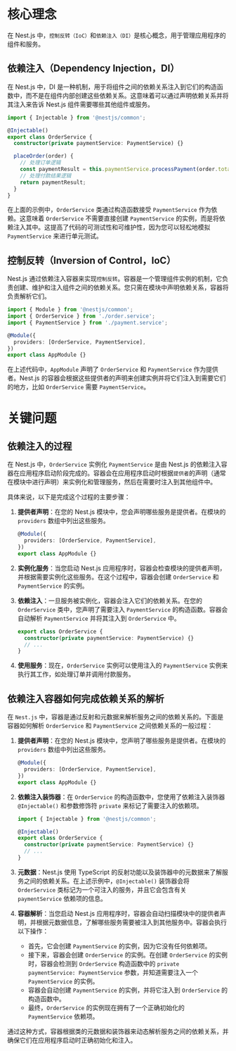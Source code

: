 # 核心理念

在 Nest.js 中，`控制反转（IoC）`和`依赖注入（DI）`是核心概念，用于管理应用程序的组件和服务。

## 依赖注入（Dependency Injection，DI）

在 Nest.js 中，DI 是一种机制，用于将组件之间的依赖关系注入到它们的构造函数中，而不是在组件内部创建这些依赖关系。这意味着可以通过声明依赖关系并将其注入来告诉 Nest.js 组件需要哪些其他组件或服务。

```typescript
import { Injectable } from '@nestjs/common';

@Injectable()
export class OrderService {
  constructor(private paymentService: PaymentService) {}

  placeOrder(order) {
    // 处理订单逻辑
    const paymentResult = this.paymentService.processPayment(order.totalAmount);
    // 处理付款结果逻辑
    return paymentResult;
  }
}
```

在上面的示例中，`OrderService` 类通过构造函数接受 `PaymentService` 作为依赖。这意味着 `OrderService` 不需要直接创建 `PaymentService` 的实例，而是将依赖注入其中。这提高了代码的可测试性和可维护性，因为您可以轻松地模拟 `PaymentService` 来进行单元测试。



## 控制反转（Inversion of Control，IoC）

Nest.js 通过依赖注入容器来实现`控制反转`。容器是一个管理组件实例的机制，它负责创建、维护和注入组件之间的依赖关系。您只需在模块中声明依赖关系，容器将负责解析它们。

```typescript
import { Module } from '@nestjs/common';
import { OrderService } from './order.service';
import { PaymentService } from './payment.service';

@Module({
  providers: [OrderService, PaymentService],
})
export class AppModule {}
```

在上述代码中，`AppModule` 声明了 `OrderService` 和 `PaymentService` 作为提供者。Nest.js 的容器会根据这些提供者的声明来创建实例并将它们注入到需要它们的地方，比如 `OrderService` 需要 `PaymentService`。



# 关键问题

## 依赖注入的过程

在 Nest.js 中，`OrderService` 实例化 `PaymentService` 是由 Nest.js 的依赖注入容器在应用程序启动阶段完成的。容器会在应用程序启动时根据`提供者`的声明（通常在模块中进行声明）来实例化和管理服务，然后在需要时注入到其他组件中。

具体来说，以下是完成这个过程的主要步骤：

1. **提供者声明**：在您的 Nest.js 模块中，您会声明哪些服务是提供者。在模块的 `providers` 数组中列出这些服务。

   ```ts
   @Module({
     providers: [OrderService, PaymentService],
   })
   export class AppModule {}
   ```

2. **实例化服务**：当您启动 Nest.js 应用程序时，容器会检查模块的提供者声明，并根据需要实例化这些服务。在这个过程中，容器会创建 `OrderService` 和 `PaymentService` 的实例。

3. **依赖注入**：一旦服务被实例化，容器会注入它们的依赖关系。在您的 `OrderService` 类中，您声明了需要注入 `PaymentService` 的构造函数。容器会自动解析 `PaymentService` 并将其注入到 `OrderService` 中。

   ```ts
   export class OrderService {
     constructor(private paymentService: PaymentService) {}
     // ...
   }
   ```

4. **使用服务**：现在，`OrderService` 实例可以使用注入的 `PaymentService` 实例来执行其工作，如处理订单并调用付款服务。



## 依赖注入容器如何完成依赖关系的解析

在 `Nest.js` 中，容器是通过反射和元数据来解析服务之间的依赖关系的。下面是容器如何解析 `OrderService` 和 `PaymentService` 之间依赖关系的一般过程：

1. **提供者声明**：在您的 Nest.js 模块中，您声明了哪些服务是提供者。在模块的 `providers` 数组中列出这些服务。

   ```typescript
   @Module({
     providers: [OrderService, PaymentService],
   })
   export class AppModule {}
   ```

2. **依赖注入装饰器**：在 `OrderService` 的构造函数中，您使用了依赖注入装饰器 `@Injectable()` 和参数修饰符 `private` 来标记了需要注入的依赖项。

   ```typescript
   import { Injectable } from '@nestjs/common';

   @Injectable()
   export class OrderService {
     constructor(private paymentService: PaymentService) {}
     // ...
   }
   ```

3. **元数据**：Nest.js 使用 TypeScript 的反射功能以及装饰器中的元数据来了解服务之间的依赖关系。在上述示例中，`@Injectable()` 装饰器会将 `OrderService` 类标记为一个可注入的服务，并且它会包含有关 `paymentService` 依赖项的信息。

4. **容器解析**：当您启动 Nest.js 应用程序时，容器会自动扫描模块中的提供者声明，并根据元数据信息，了解哪些服务需要被注入到其他服务中。容器会执行以下操作：

   - 首先，它会创建 `PaymentService` 的实例，因为它没有任何依赖项。
   - 接下来，容器会创建 `OrderService` 的实例。在创建 `OrderService` 的实例时，容器会检测到 `OrderService` 构造函数中的 `private paymentService: PaymentService` 参数，并知道需要注入一个 `PaymentService` 的实例。
   - 容器会自动创建 `PaymentService` 的实例，并将它注入到 `OrderService` 的构造函数中。
   - 最终，`OrderService` 的实例现在拥有了一个正确初始化的 `PaymentService` 依赖项。

通过这种方式，容器根据类的元数据和装饰器来动态解析服务之间的依赖关系，并确保它们在应用程序启动时正确初始化和注入。